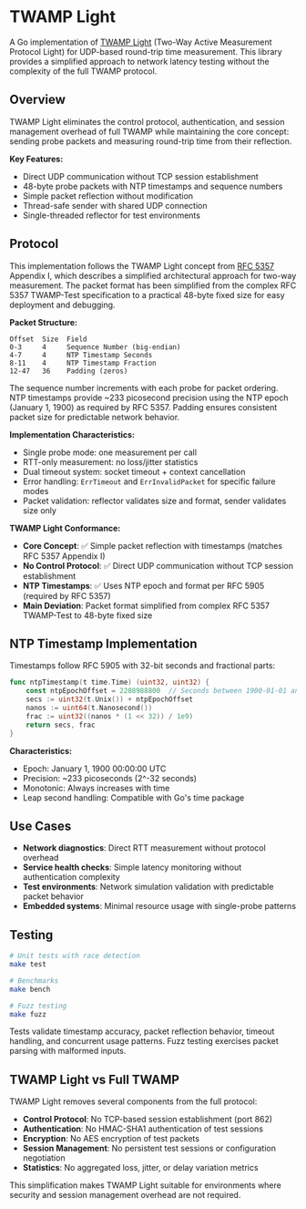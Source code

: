 # TWAMP Light

A Go implementation of [TWAMP Light](https://datatracker.ietf.org/doc/html/rfc5357) (Two-Way Active Measurement Protocol Light) for UDP-based round-trip time measurement. This library provides a simplified approach to network latency testing without the complexity of the full TWAMP protocol.

## Overview

TWAMP Light eliminates the control protocol, authentication, and session management overhead of full TWAMP while maintaining the core concept: sending probe packets and measuring round-trip time from their reflection.

**Key Features:**
- Direct UDP communication without TCP session establishment
- 48-byte probe packets with NTP timestamps and sequence numbers
- Simple packet reflection without modification
- Thread-safe sender with shared UDP connection
- Single-threaded reflector for test environments

## Protocol

This implementation follows the TWAMP Light concept from [RFC 5357](https://datatracker.ietf.org/doc/html/rfc5357) Appendix I, which describes a simplified architectural approach for two-way measurement. The packet format has been simplified from the complex RFC 5357 TWAMP-Test specification to a practical 48-byte fixed size for easy deployment and debugging.

**Packet Structure:**
```
Offset  Size  Field
0-3     4     Sequence Number (big-endian)
4-7     4     NTP Timestamp Seconds
8-11    4     NTP Timestamp Fraction
12-47   36    Padding (zeros)
```

The sequence number increments with each probe for packet ordering. NTP timestamps provide ~233 picosecond precision using the NTP epoch (January 1, 1900) as required by RFC 5357. Padding ensures consistent packet size for predictable network behavior.

**Implementation Characteristics:**
- Single probe mode: one measurement per call
- RTT-only measurement: no loss/jitter statistics
- Dual timeout system: socket timeout + context cancellation
- Error handling: `ErrTimeout` and `ErrInvalidPacket` for specific failure modes
- Packet validation: reflector validates size and format, sender validates size only

**TWAMP Light Conformance:**
- **Core Concept**: ✅ Simple packet reflection with timestamps (matches RFC 5357 Appendix I)
- **No Control Protocol**: ✅ Direct UDP communication without TCP session establishment
- **NTP Timestamps**: ✅ Uses NTP epoch and format per RFC 5905 (required by RFC 5357)
- **Main Deviation**: Packet format simplified from complex RFC 5357 TWAMP-Test to 48-byte fixed size

## NTP Timestamp Implementation

Timestamps follow RFC 5905 with 32-bit seconds and fractional parts:

```go
func ntpTimestamp(t time.Time) (uint32, uint32) {
    const ntpEpochOffset = 2208988800  // Seconds between 1900-01-01 and 1970-01-01
    secs := uint32(t.Unix()) + ntpEpochOffset
    nanos := uint64(t.Nanosecond())
    frac := uint32((nanos * (1 << 32)) / 1e9)
    return secs, frac
}
```

**Characteristics:**
- Epoch: January 1, 1900 00:00:00 UTC
- Precision: ~233 picoseconds (2^-32 seconds)
- Monotonic: Always increases with time
- Leap second handling: Compatible with Go's time package

## Use Cases

- **Network diagnostics**: Direct RTT measurement without protocol overhead
- **Service health checks**: Simple latency monitoring without authentication complexity
- **Test environments**: Network simulation validation with predictable packet behavior
- **Embedded systems**: Minimal resource usage with single-probe patterns

## Testing

```bash
# Unit tests with race detection
make test

# Benchmarks
make bench

# Fuzz testing
make fuzz
```

Tests validate timestamp accuracy, packet reflection behavior, timeout handling, and concurrent usage patterns. Fuzz testing exercises packet parsing with malformed inputs.

## TWAMP Light vs Full TWAMP

TWAMP Light removes several components from the full protocol:

- **Control Protocol**: No TCP-based session establishment (port 862)
- **Authentication**: No HMAC-SHA1 authentication of test sessions
- **Encryption**: No AES encryption of test packets
- **Session Management**: No persistent test sessions or configuration negotiation
- **Statistics**: No aggregated loss, jitter, or delay variation metrics

This simplification makes TWAMP Light suitable for environments where security and session management overhead are not required.
